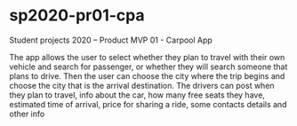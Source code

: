 # sp2020-pr01-cpa
Student projects 2020 – Product MVP 01 - Carpool App

The app allows the user to select whether they plan to travel with their own vehicle and search for passenger, or whether they will search someone that plans to drive. Then the user can choose the city where the trip begins and choose the city that is the arrival destination.
The drivers can post when they plan to travel, info about the car, how many free seats they have, estimated time of arrival, price for sharing a ride, some contacts details and other info
